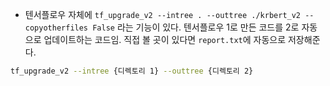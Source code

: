 - 텐서플로우 자체에 `tf_upgrade_v2 --intree . --outtree ./krbert_v2 --copyotherfiles False` 라는 기능이 있다. 텐서플로우 1로 만든 코드를 2로 자동으로 업데이트하는 코드임. 직접 볼 곳이 있다면 `report.txt`에 자동으로 저장해준다.

```sh
tf_upgrade_v2 --intree {디렉토리 1} --outtree {디렉토리 2}
```

